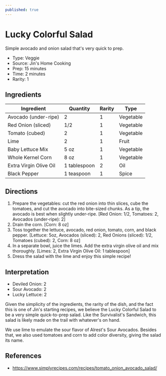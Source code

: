 ```yaml
---
published: true
---
```


# Lucky Colorful Salad

Simple avocado and onion salad that's very quick to prep.

* Type: Veggie
* Source: Jin's Home Cooking
* Prep: 15 minutes
* Time: 2 minutes
* Rarity: 1

## Ingredients

| Ingredient           | Quantity       | Rarity | Type      |
| -------------------- | -------------- | ------ | --------- |
| Avocado (under-ripe) | 2              | 1      | Vegetable |
| Red Onion (sliced)   | 1/2            | 1      | Vegetable |
| Tomato (cubed)       | 2              | 1      | Vegetable |
| Lime                 | 2              | 1      | Fruit     |
| Baby Lettuce Mix     | 5 oz           | 1      | Vegetable |
| Whole Kernel Corn    | 8 oz           | 1      | Vegetable |
| Extra Virgin Olive Oil | 1 tablespoon | 2      | Oil       |
| Black Pepper         | 1 teaspoon     | 1      | Spice     |

## Directions

1. Prepare the vegetables: cut the red onion into thin slices, cube the tomatoes, and cut the avocado into bite-sized chunks. As a tip, the avocado is best when slightly under-ripe. [Red Onion: 1/2, Tomatoes: 2, Avocados (under-ripe): 2]
2. Drain the corn. [Corn: 8 oz]
3. Toss together the lettuce, avocado, red onion, tomato, corn, and black pepper. [Lettuce: 5oz, Avocados (sliced): 2, Red Onions (sliced): 1/2, Tomatoes (cubed): 2, Corn: 8 oz]
4. In a separate bowl, juice the limes. Add the extra virgin olive oil and mix thoroughly. [Limes: 2, Extra Virgin Olive Oil: 1 tablespoon]
5. Dress the salad with the lime and enjoy this simple recipe!

## Interpretation

* Deviled Onion: 2
* Sour Avocado: 2
* Lucky Lettuce: 2

Given the simplicity of the ingredients, the rarity of the dish, and the fact this is one of Jin's starting recipes, we believe the Lucky Colorful Salad to be a very simple quick-to-prep salad. Like the Survivalist's Sandwich, this salad is likely made on the trail with whatever's on hand.

We use lime to emulate the sour flavor of Alrest's Sour Avocados. Besides that, we also used tomatoes and corn to add color diversity, giving the salad its name.

## References

* https://www.simplyrecipes.com/recipes/tomato_onion_avocado_salad/
